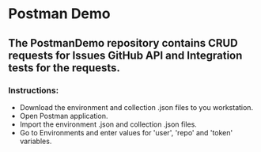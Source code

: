 # Postman Demo

## The PostmanDemo repository contains CRUD requests for Issues GitHub API and Integration tests for the requests.

### Instructions:

- Download the environment and collection .json files to you workstation.
- Open Postman application.
- Import the environment .json and collection .json files.
- Go to Environments and enter values for 'user', 'repo' and 'token' variables.

